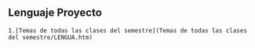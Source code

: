 Lenguaje Proyecto
---
    1.[Temas de todas las clases del semestre](Temas de todas las clases del semestre/LENGUA.htm)
    
